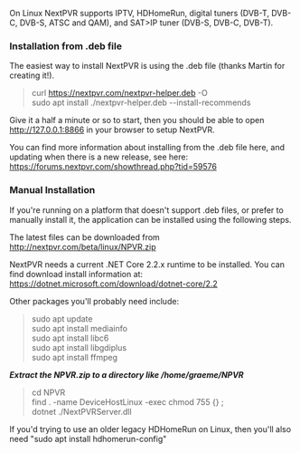 On Linux NextPVR supports IPTV, HDHomeRun, digital tuners (DVB-T, DVB-C, DVB-S, ATSC and QAM), and SAT>IP tuner (DVB-S, DVB-C, DVB-T).

### Installation from .deb file
The easiest way to install NextPVR is using the .deb file (thanks Martin for creating it!). 

> curl https://nextpvr.com/nextpvr-helper.deb -O<br/>
> sudo apt install ./nextpvr-helper.deb --install-recommends

Give it a half a minute or so to start, then you should be able to open http://127.0.0.1:8866 in your browser to setup NextPVR.

You can find more information about installing from the .deb file here, and updating when there is a new release, see here:
https://forums.nextpvr.com/showthread.php?tid=59576


### Manual Installation
If you're running on a platform that doesn't support .deb files, or prefer to manually install it, the application can be installed using the following steps. 

The latest files can be downloaded from
http://nextpvr.com/beta/linux/NPVR.zip

NextPVR needs a current .NET Core 2.2.x runtime to be installed. You can find download install information at: https://dotnet.microsoft.com/download/dotnet-core/2.2

Other packages you'll probably need include:

> sudo apt update <br/>
> sudo apt install mediainfo<br/>
> sudo apt install libc6 <br/>
> sudo apt install libgdiplus<br/>
> sudo apt install ffmpeg<br/>


**_Extract the NPVR.zip to a directory like /home/graeme/NPVR_**<br/>
> cd NPVR<br/>
> find . -name DeviceHostLinux -exec chmod 755 {} \;<br/>
> dotnet ./NextPVRServer.dll<br/>

If you'd trying to use an older legacy HDHomeRun on Linux, then you'll also need "sudo apt install hdhomerun-config"